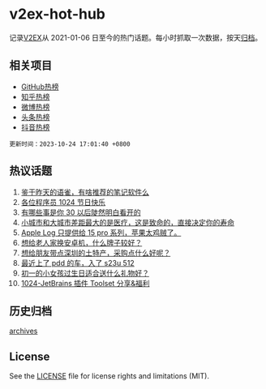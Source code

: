 # v2ex-hot-hub

 记录[V2EX](https://www.v2ex.com/)从 2021-01-06 日至今的热门话题。每小时抓取一次数据，按天[归档](archives)。
 
 ## 相关项目

- [GitHub热榜](https://github.com/it985/github-hot-hub)
- [知乎热榜](https://github.com/it985/zhihu-hot-hub)
- [微博热榜](https://github.com/it985/weibo-hot-hub)
- [头条热榜](https://github.com/it985/toutiao-hot-hub)
- [抖音热榜](https://github.com/it985/douyin-hot-hub)


 `更新时间：2023-10-24 17:01:40 +0800`

## 热议话题

1. [鉴于昨天的语雀，有啥推荐的笔记软件么](https://www.v2ex.com/t/984728)
1. [各位程序员 1024 节日快乐](https://www.v2ex.com/t/984742)
1. [有哪些事是你 30 以后陡然明白看开的](https://www.v2ex.com/t/984755)
1. [小城市和大城市差距最大的是医疗，这是致命的，直接决定你的寿命](https://www.v2ex.com/t/984900)
1. [Apple Log 只提供给 15 pro 系列，苹果太鸡贼了。](https://www.v2ex.com/t/984729)
1. [想给老人家换安卓机，什么牌子较好？](https://www.v2ex.com/t/984604)
1. [想给朋友带点深圳的土特产，采购点什么好呢？](https://www.v2ex.com/t/984801)
1. [最近上了 pdd 的车，入了 s23u 512](https://www.v2ex.com/t/984771)
1. [初一的小女孩过生日适合送什么礼物好？](https://www.v2ex.com/t/984733)
1. [1024-JetBrains 插件 Toolset 分享&福利](https://www.v2ex.com/t/984759)

## 历史归档

[archives](archives)

## License

See the [LICENSE](LICENSE) file for license rights and limitations (MIT).
